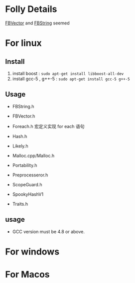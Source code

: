 # Folly Details
[FBVector](https://github.com/facebook/folly/blob/master/folly/docs/FBVector.md) and
[FBString](https://github.com/facebook/folly/blob/master/folly/docs/FBString.md) seemed


# For linux

## Install
1. install boost : `sudo apt-get install libboost-all-dev`
2. install gcc-5 , g++-5 : `sudo apt-get install gcc-5 g++-5`

## Usage
- FBString.h

- FBVector.h

- Foreach.h
	宏定义实现 for each 语句

- Hash.h

- Likely.h
- Malloc.cpp/Malloc.h
- Portability.h
- Preprocesseror.h
- ScopeGuard.h
- SpookyHashV1
- Traits.h

## usage
- GCC version must be 4.8 or above.


# For windows

# For Macos
